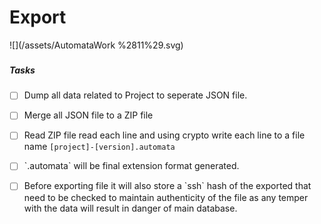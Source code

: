 # Export

![](/assets/AutomataWork %2811%29.svg)

### 

##### Tasks

* [ ] Dump all data related to Project to seperate JSON file.
* [ ] Merge all JSON file to a ZIP file
* [ ] Read ZIP file read each line and using crypto write each line to a file name `[project]-[version].automata`

* [ ]  \`.automata\` will be final extension format generated.
* [ ] Before exporting file it will also store a \`ssh\` hash of the exported that need to be checked to maintain authenticity of the file as any temper with the data will result in danger of main database.



